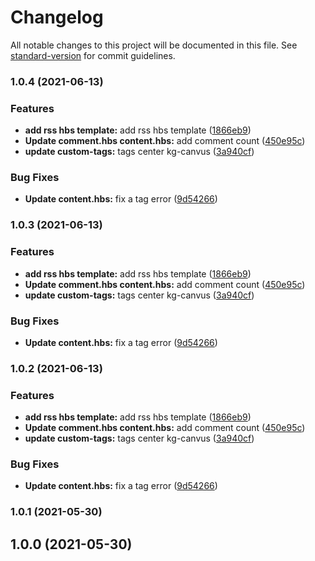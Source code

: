 # Changelog

All notable changes to this project will be documented in this file. See [standard-version](https://github.com/conventional-changelog/standard-version) for commit guidelines.

### 1.0.4 (2021-06-13)


### Features

* **add rss hbs template:** add rss hbs template ([1866eb9](https://github.com/steven130169/ghost-editor-theme/commit/1866eb93166471e0fd5c00fc2232f07046e97813))
* **Update comment.hbs content.hbs:** add comment count ([450e95c](https://github.com/steven130169/ghost-editor-theme/commit/450e95cce933f22c8692653947365478d518b60e))
* **update custom-tags:** tags center kg-canvus ([3a940cf](https://github.com/steven130169/ghost-editor-theme/commit/3a940cf7b9aa2e9290856f6ec0b89a5292efdcaa))


### Bug Fixes

* **Update content.hbs:** fix a tag error ([9d54266](https://github.com/steven130169/ghost-editor-theme/commit/9d542665a30022c74af4b8df0e0065e5a40c5267))

### 1.0.3 (2021-06-13)


### Features

* **add rss hbs template:** add rss hbs template ([1866eb9](https://github.com/steven130169/ghost-editor-theme/commit/1866eb93166471e0fd5c00fc2232f07046e97813))
* **Update comment.hbs content.hbs:** add comment count ([450e95c](https://github.com/steven130169/ghost-editor-theme/commit/450e95cce933f22c8692653947365478d518b60e))
* **update custom-tags:** tags center kg-canvus ([3a940cf](https://github.com/steven130169/ghost-editor-theme/commit/3a940cf7b9aa2e9290856f6ec0b89a5292efdcaa))


### Bug Fixes

* **Update content.hbs:** fix a tag error ([9d54266](https://github.com/steven130169/ghost-editor-theme/commit/9d542665a30022c74af4b8df0e0065e5a40c5267))

### 1.0.2 (2021-06-13)


### Features

* **add rss hbs template:** add rss hbs template ([1866eb9](https://github.com/steven130169/ghost-editor-theme/commit/1866eb93166471e0fd5c00fc2232f07046e97813))
* **Update comment.hbs content.hbs:** add comment count ([450e95c](https://github.com/steven130169/ghost-editor-theme/commit/450e95cce933f22c8692653947365478d518b60e))
* **update custom-tags:** tags center kg-canvus ([3a940cf](https://github.com/steven130169/ghost-editor-theme/commit/3a940cf7b9aa2e9290856f6ec0b89a5292efdcaa))


### Bug Fixes

* **Update content.hbs:** fix a tag error ([9d54266](https://github.com/steven130169/ghost-editor-theme/commit/9d542665a30022c74af4b8df0e0065e5a40c5267))

### 1.0.1 (2021-05-30)

## 1.0.0 (2021-05-30)
